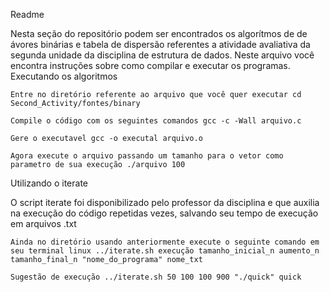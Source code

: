 Readme

Nesta seção do repositório podem ser encontrados os algorítmos de de ávores binárias e tabela de dispersão referentes a atividade avaliativa da segunda unidade da disciplina de estrutura de dados. Neste arquivo você encontra instruções sobre como compilar e executar os programas.
Executando os algoritmos

    Entre no diretório referente ao arquivo que você quer executar cd Second_Activity/fontes/binary

    Compile o código com os seguintes comandos gcc -c -Wall arquivo.c

    Gere o executavel gcc -o executal arquivo.o

    Agora execute o arquivo passando um tamanho para o vetor como parametro de sua execução ./arquivo 100

Utilizando o iterate

O script iterate foi disponibilizado pelo professor da disciplina e que auxilia na execução do código repetidas vezes, salvando seu tempo de execução em arquivos .txt

    Ainda no diretório usando anteriormente execute o seguinte comando em seu terminal linux ../iterate.sh execução tamanho_inicial_n aumento_n tamanho_final_n "nome_do_programa" nome_txt

    Sugestão de execução ../iterate.sh 50 100 100 900 "./quick" quick
